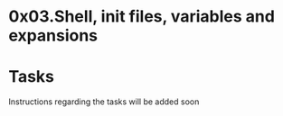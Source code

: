 # 0x03.Shell, init files, variables and expansions
# Tasks
Instructions regarding the tasks will be added soon
